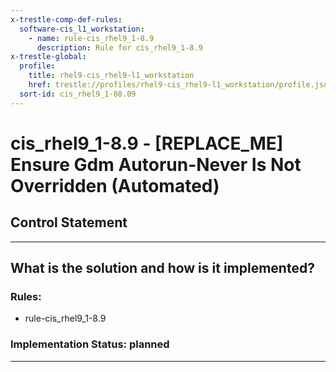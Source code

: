 ```yaml
---
x-trestle-comp-def-rules:
  software-cis_l1_workstation:
    - name: rule-cis_rhel9_1-8.9
      description: Rule for cis_rhel9_1-8.9
x-trestle-global:
  profile:
    title: rhel9-cis_rhel9-l1_workstation
    href: trestle://profiles/rhel9-cis_rhel9-l1_workstation/profile.json
  sort-id: cis_rhel9_1-08.09
---
```


# cis_rhel9_1-8.9 - \[REPLACE_ME\] Ensure Gdm Autorun-Never Is Not Overridden (Automated)

## Control Statement

______________________________________________________________________

## What is the solution and how is it implemented?

<!-- For implementation status enter one of: implemented, partial, planned, alternative, not-applicable -->

<!-- Note that the list of rules under ### Rules: is read-only and changes will not be captured after assembly to JSON -->

<!-- Add control implementation description here for control: cis_rhel9_1-8.9 -->

### Rules:

  - rule-cis_rhel9_1-8.9

### Implementation Status: planned

______________________________________________________________________
